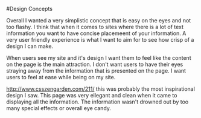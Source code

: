 #Design Concepts

Overall I wanted a very simplistic concept that is easy on the eyes and not too flashy. I think that when it comes to sites where there is a lot of text information you want to have concise placemeent of your information.
A very user friendly experience is what I want to aim for to see how crisp of a design I can make.

When users see my site and it's design I want them to feel like the content on the page is the main attraction. I don't want users to have their eyes straying away from the information that is presented on the page. I want users to feel at ease while being on my site.

http://www.csszengarden.com/211/ this was probably the most inspirational design I saw. This page was very ellegant and clean when it came to displaying all the information. The information wasn't drowned out by too many special effects or overall eye candy.

